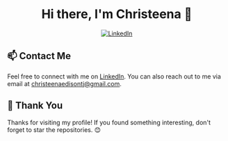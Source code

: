 

<!-- Introduction -->
<h1 align="center">Hi there, I'm Christeena 👋</h1>

<!-- Social Media Badges -->
<p align="center">
  <a href="https://www.linkedin.com/in/christeena-edison/" target="_blank">
    <img src="https://img.shields.io/badge/-LinkedIn-blue?style=for-the-badge&logo=Linkedin&logoColor=white" alt="LinkedIn">
  </a>
</p>

<!-- Contact -->
## 📫 Contact Me

Feel free to connect with me on [LinkedIn](https://www.linkedin.com/in/christeena-edison/). You can also reach out to me via email at christeenaedisontj@gmail.com. 

<!-- Footer -->
## 🙌 Thank You

Thanks for visiting my profile! If you found something interesting, don't forget to star the repositories. 😊




